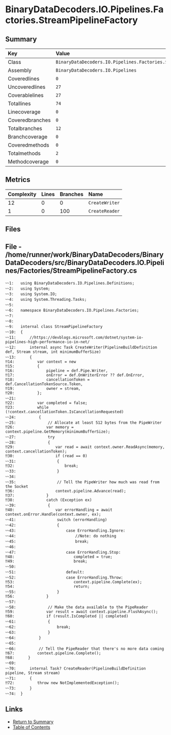 ﻿# BinaryDataDecoders.IO.Pipelines.Factories.StreamPipelineFactory

## Summary

| Key             | Value                                                             |
| :-------------- | :---------------------------------------------------------------- |
| Class           | `BinaryDataDecoders.IO.Pipelines.Factories.StreamPipelineFactory` |
| Assembly        | `BinaryDataDecoders.IO.Pipelines`                                 |
| Coveredlines    | `0`                                                               |
| Uncoveredlines  | `27`                                                              |
| Coverablelines  | `27`                                                              |
| Totallines      | `74`                                                              |
| Linecoverage    | `0`                                                               |
| Coveredbranches | `0`                                                               |
| Totalbranches   | `12`                                                              |
| Branchcoverage  | `0`                                                               |
| Coveredmethods  | `0`                                                               |
| Totalmethods    | `2`                                                               |
| Methodcoverage  | `0`                                                               |

## Metrics

| Complexity | Lines | Branches | Name           |
| :--------- | :---- | :------- | :------------- |
| 12         | 0     | 0        | `CreateWriter` |
| 1          | 0     | 100      | `CreateReader` |

## Files

## File - /home/runner/work/BinaryDataDecoders/BinaryDataDecoders/src/BinaryDataDecoders.IO.Pipelines/Factories/StreamPipelineFactory.cs

```CSharp
〰1:   using BinaryDataDecoders.IO.Pipelines.Definitions;
〰2:   using System;
〰3:   using System.IO;
〰4:   using System.Threading.Tasks;
〰5:   
〰6:   namespace BinaryDataDecoders.IO.Pipelines.Factories;
〰7:   
〰8:   
〰9:   internal class StreamPipelineFactory
〰10:  {
〰11:      //https://devblogs.microsoft.com/dotnet/system-io-pipelines-high-performance-io-in-net/
〰12:      internal async Task CreateWriter(PipelineBuildDefinition def, Stream stream, int minimumBufferSize)
〰13:      {
‼14:          var context = new
‼15:          {
‼16:              pipeline = def.Pipe.Writer,
‼17:              onError = def.OnWriterError ?? def.OnError,
‼18:              cancellationToken = def.CancellationTokenSource.Token,
‼19:              owner = stream,
‼20:          };
〰21:  
‼22:          var completed = false;
‼23:          while (!context.cancellationToken.IsCancellationRequested)
〰24:          {
〰25:              // Allocate at least 512 bytes from the PipeWriter
‼26:              var memory = context.pipeline.GetMemory(minimumBufferSize);
〰27:              try
〰28:              {
‼29:                  var read = await context.owner.ReadAsync(memory, context.cancellationToken);
‼30:                  if (read == 0)
〰31:                  {
‼32:                      break;
〰33:                  }
〰34:  
〰35:                  // Tell the PipeWriter how much was read from the Socket
‼36:                  context.pipeline.Advance(read);
‼37:              }
‼38:              catch (Exception ex)
〰39:              {
‼40:                  var errorHandling = await context.onError.Handle(context.owner, ex);
〰41:                  switch (errorHandling)
〰42:                  {
〰43:                      case ErrorHandling.Ignore:
〰44:                          //Note: do nothing
〰45:                          break;
〰46:  
〰47:                      case ErrorHandling.Stop:
‼48:                          completed = true;
‼49:                          break;
〰50:  
〰51:                      default:
〰52:                      case ErrorHandling.Throw:
‼53:                          context.pipeline.Complete(ex);
‼54:                          return;
〰55:                  }
‼56:              }
〰57:  
〰58:              // Make the data available to the PipeReader
‼59:              var result = await context.pipeline.FlushAsync();
‼60:              if (result.IsCompleted || completed)
〰61:              {
〰62:                  break;
〰63:              }
〰64:          }
〰65:  
〰66:          // Tell the PipeReader that there's no more data coming
‼67:          context.pipeline.Complete();
‼68:      }
〰69:  
〰70:      internal Task? CreateReader(PipelineBuildDefinition pipeline, Stream stream)
〰71:      {
‼72:          throw new NotImplementedException();
〰73:      }
〰74:  }
```

## Links

* [Return to Summary](Summary.md)
* [Table of Contents](../TOC.md)

